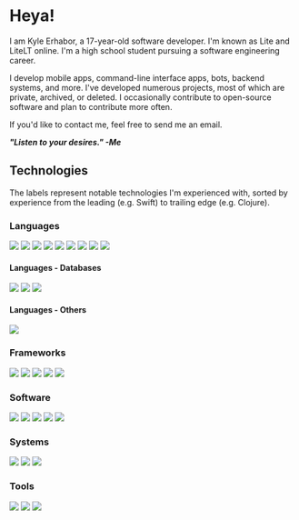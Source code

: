 # Heya!

I am Kyle Erhabor, a 17-year-old software developer. I'm known as Lite and LiteLT online. I'm a high school student pursuing a software engineering career.

I develop mobile apps, command-line interface apps, bots, backend systems, and more. I've developed numerous projects,
most of which are private, archived, or deleted. I occasionally contribute to open-source software and plan to contribute
more often.

If you'd like to contact me, feel free to send me an email.

***"Listen to your desires." -Me***

## Technologies
<!-- ![](https://img.shields.io/badge/?-?-??style=flat&logo=?&logoColor=white) -->
The labels represent notable technologies I'm experienced with, sorted by experience from the leading (e.g. Swift) to
trailing edge (e.g. Clojure).

### Languages

![](https://img.shields.io/badge/Swift-Language-red?style=flat&logo=swift&logoColor=white)
![](https://img.shields.io/badge/Rust-Language-red?style=flat&logo=rust&logoColor=white)
![](https://img.shields.io/badge/Python-Language-red?style=flat&logo=python&logoColor=white)
![](https://img.shields.io/badge/Dart-Language-red?style=flat&logo=dart&logoColor=white)
![](https://img.shields.io/badge/JavaScript-Language-red?style=flat&logo=javascript&logoColor=white)
![](https://img.shields.io/badge/Kotlin-Language-red?style=flat&logo=kotlin&logoColor=white)
![](https://img.shields.io/badge/Java-Language-red?style=flat&logo=java&logoColor=white)
![](https://img.shields.io/badge/SQL-Language-red?style=flat&logo=sql&logoColor=white)
![](https://img.shields.io/badge/Clojure-Language-red?style=flat&logo=clojure&logoColor=white)

#### Languages - Databases

![](https://img.shields.io/badge/PostgreSQL-SQL-red?style=flat&logo=postgresql&logoColor=white)
![](https://img.shields.io/badge/SQLite-SQL-red?style=flat&logo=sqlite&logoColor=white)
![](https://img.shields.io/badge/RethinkDB-NoSQL-red?style=flat&logo=rethinkdb&logoColor=white)

#### Languages - Others

![](https://img.shields.io/badge/GraphQL-Language-red?style=flat&logo=graphql&logoColor=white)

### Frameworks
<!-- SwiftUI does not have its own icon yet -->
![](https://img.shields.io/badge/SwiftUI-Framework-orange?style=flat&logo=swift&logoColor=white)
![](https://img.shields.io/badge/Apollo-Framework-orange?style=flat&logo=apollo-graphql&logoColor=white)
![](https://img.shields.io/badge/Node.js-Framework-orange?style=flat&logo=node.js&logoColor=white)
![](https://img.shields.io/badge/Flutter-Framework-orange?style=flat&logo=flutter&logoColor=white)
![](https://img.shields.io/badge/Deno-Framework-orange?style=flat&logo=deno&logoColor=white)

### Software

![](https://img.shields.io/badge/Git-Software-yellow?style=flat&logo=git&logoColor=white)
![](https://img.shields.io/badge/Homebrew-Software-yellow?style=flat&logo=homebrew&logoColor=white)
![](https://img.shields.io/badge/Insomnia-Software-yellow?style=flat&logo=insomnia&logoColor=white)
![](https://img.shields.io/badge/Postman-Software-yellow?style=flat&logo=postman&logoColor=white)
![](https://img.shields.io/badge/cURL-Software-yellow?style=flat&logo=curl&logoColor=white)

### Systems

![](https://img.shields.io/badge/iOS-OS-seagreen?style=flat&logo=ios&logoColor=white)
![](https://img.shields.io/badge/macOS-OS-seagreen?style=flat&logo=macos&logoColor=white)
![](https://img.shields.io/badge/Unix-OS-seagreen?style=flat&logo=unix&logoColor=white)

### Tools

![](https://img.shields.io/badge/Xcode-IDE-cornflowerblue?style=flat&logo=xcode&logoColor=white)
![](https://img.shields.io/badge/Visual%20Studio%20Code-Code%20Editor-cornflowerblue?style=flat&logo=visual-studio-code&logoColor=white)
![](https://img.shields.io/badge/JetBrains-IntelliJ%20Derivatives-cornflowerblue?style=flat&logo=jetbrains&logoColor=white)

<!-- Next section color: darkorchid -->
